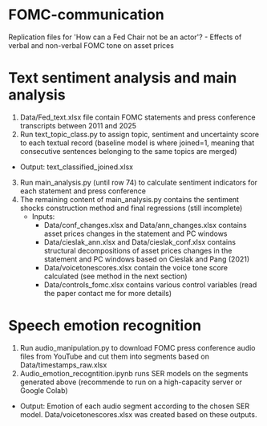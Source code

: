 # FOMC-communication
Replication files for 'How can a Fed Chair not be an actor'? - Effects of verbal and non-verbal FOMC tone on asset prices


# Text sentiment analysis and main analysis

1. Data/Fed_text.xlsx file contain FOMC statements and press conference transcripts between 2011 and 2025
2. Run text_topic_class.py to assign topic, sentiment and uncertainty score to each textual record (baseline model is where joined=1, meaning that consecutive sentences belonging to the same topics are merged)
  - Output: text_classified_joined.xlsx

3. Run main_analysis.py (until row 74) to calculate sentiment indicators for each statement and press conference
4. The remaining content of main_analysis.py contains the sentiment shocks construction method and final regressions (still incomplete)
   - Inputs:
       - Data/conf_changes.xlsx and Data/ann_changes.xlsx contains asset prices changes in the statement and PC windows
       - Data/cieslak_ann.xlsx and Data/cieslak_conf.xlsx contains structural decompositions of asset prices changes in the statement and PC windows based on Cieslak and Pang (2021)
       - Data/voicetonescores.xlsx contain the voice tone score calculated (see method in the next section)
       - Data/controls_fomc.xlsx contains various control variables (read the paper contact me for more details)
  
# Speech emotion recognition

1. Run audio_manipulation.py to download FOMC press conference audio files from YouTube and cut them into segments based on Data/timestamps_raw.xlsx
2. Audio_emotion_recogntition.ipynb runs SER models on the segments generated above (recommende to run on a high-capacity server or Google Colab) 
  - Output: Emotion of each audio segment according to the chosen SER model. Data/voicetonescores.xlsx was created based on these outputs.



   
